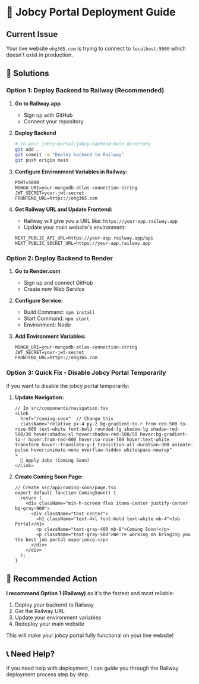 # 🚀 Jobcy Portal Deployment Guide

## Current Issue
Your live website `ohg365.com` is trying to connect to `localhost:5000` which doesn't exist in production.

## 🔧 Solutions

### Option 1: Deploy Backend to Railway (Recommended)

1. **Go to Railway.app**
   - Sign up with GitHub
   - Connect your repository

2. **Deploy Backend**
   ```bash
   # In your jobcy-portal/jobcy-backend-main directory
   git add .
   git commit -m "Deploy backend to Railway"
   git push origin main
   ```

3. **Configure Environment Variables in Railway:**
   ```
   PORT=5000
   MONGO_URI=your-mongodb-atlas-connection-string
   JWT_SECRET=your-jwt-secret
   FRONTEND_URL=https://ohg365.com
   ```

4. **Get Railway URL and Update Frontend:**
   - Railway will give you a URL like: `https://your-app.railway.app`
   - Update your main website's environment:
   ```
   NEXT_PUBLIC_API_URL=https://your-app.railway.app/api
   NEXT_PUBLIC_SOCKET_URL=https://your-app.railway.app
   ```

### Option 2: Deploy Backend to Render

1. **Go to Render.com**
   - Sign up and connect GitHub
   - Create new Web Service

2. **Configure Service:**
   - Build Command: `npm install`
   - Start Command: `npm start`
   - Environment: Node

3. **Add Environment Variables:**
   ```
   MONGO_URI=your-mongodb-atlas-connection-string
   JWT_SECRET=your-jwt-secret
   FRONTEND_URL=https://ohg365.com
   ```

### Option 3: Quick Fix - Disable Jobcy Portal Temporarily

If you want to disable the jobcy portal temporarily:

1. **Update Navigation:**
   ```tsx
   // In src/components/navigation.tsx
   <Link 
     href="/coming-soon"  // Change this
     className="relative px-4 py-2 bg-gradient-to-r from-red-500 to-rose-600 text-white font-bold rounded-lg shadow-lg shadow-red-500/30 hover:shadow-xl hover:shadow-red-500/50 hover:bg-gradient-to-r hover:from-red-600 hover:to-rose-700 hover:text-white transform hover:-translate-y-1 transition-all duration-300 animate-pulse hover:animate-none overflow-hidden whitespace-nowrap"
   >
     💼 Apply Jobs (Coming Soon)
   </Link>
   ```

2. **Create Coming Soon Page:**
   ```tsx
   // Create src/app/coming-soon/page.tsx
   export default function ComingSoon() {
     return (
       <div className="min-h-screen flex items-center justify-center bg-gray-900">
         <div className="text-center">
           <h1 className="text-4xl font-bold text-white mb-4">Job Portal</h1>
           <p className="text-gray-400 mb-8">Coming Soon!</p>
           <p className="text-gray-500">We're working on bringing you the best job portal experience.</p>
         </div>
       </div>
     );
   }
   ```

## 🎯 Recommended Action

**I recommend Option 1 (Railway)** as it's the fastest and most reliable:

1. Deploy your backend to Railway
2. Get the Railway URL
3. Update your environment variables
4. Redeploy your main website

This will make your jobcy portal fully functional on your live website!

## 📞 Need Help?

If you need help with deployment, I can guide you through the Railway deployment process step by step.
